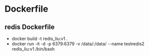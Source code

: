 # Dockerfile

## redis Dockerfile
* docker build -t redis_liu:v1 .
* docker run -it -d -p 6379:6379 -v /data/:/data/ --name testredis2 redis_liu:v1 /bin/bash
